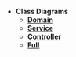 - **Class Diagrams**
  - [**Domain**](/diagrams/domain.md)
  - [**Service**](/diagrams/service.md)
  - [**Controller**](/diagrams/controller.md)
  - [**Full**](/diagrams/full.md)